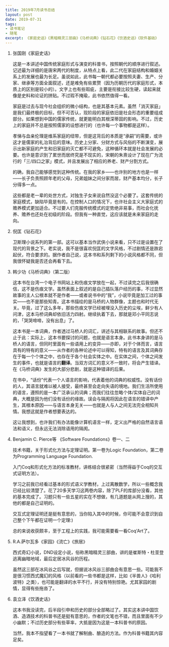 ```yaml
---
title: 2019年7月读书总结
layout: post
date: 2019-07-31
tags:
- 读书笔记
- 随笔
excerpt: 《家庭史话》《黑暗精灵三部曲》《马桥词典》《钻石花》《饮酒史话》《软件基础》
---
```


1. 张国刚《家庭史话》

    这是一本讲述中国传统家庭形式与演变的科普书，按照朝代的顺序进行叙述。记述最为详细的是唐宋两代的制度，从特点上看，此二代在家庭结构和婚姻关系上的发展也最为长足。虽说如此，此书每一朝代都必要按照夫妻、生产、分家、继承等方面全面叙述，还是难免有些累赘（因为历朝历代的家庭形式，本质上的区别是较小的）。文字上也有些瑕疵，主要是衔接比较生硬，读起来就像是史料和论证的拼贴。不过瑕不掩瑜，此书依然值得一看。

    家庭是过去与现今社会组织的微小结构，也是其基本元素。虽然「消灭家庭」是我们最终极的目标，但不可否认，现阶段的家庭依旧是社会形态的重要组成部分。如果想到中国的儒家传统，就更能明白其根深蒂固的影响。不过，历史上的家庭并不总是按照儒家的设想进行的（也许每一个事物都是这样）。

    孝悌与血亲伦理是维系家庭的纽带，但是这背后的本质是“承嗣”的需要，或许这才是儒家的礼治背后的意味。历史上分家、分财方式与风俗的不断演变，展示出新家庭的产生和旧家庭的灭亡都不可避免，这种循环本就是社会发展的必要。也许是意识到了累世而居终究是不现实的，宋朝的朱熹设计了现在广为流行的「三/四口之家」模式，并且发展出了相应的养老、财产分割方式。

    的确，我自己能够感觉到这种传统。在我的家乡——也许别的地方也是一样——长子负责照顾年老的父母，兄弟姐妹之间分家而居，财产基本均分，长子分得多一点。

    这些都是老一辈的处世方式，对独生子女来说自然没这个必要了。这套传统的家庭模式，缺陷毕竟是有的。在控制人口的情况下，也许社会主义大家庭式的赡养模式更加适合。不过要人们克服传统模式的定势绝非易事，而社会化抚养、赡养也还处在初级的阶段。但我有一种直觉，这应该就是未来家庭的走向。

2. 倪匡《钻石花》

    卫斯理小说系列的第一部。这可以基本当作武侠小说来看，只不过是设置在了现代的背景之下。老实说，我不是很喜欢倪匡的文字风格，不过剧情还是跌宕起伏，符合要求的。据作者自己说，这本书和系列剩下的小说风格都不同，但我很怀疑我是否还会再看下去。

3. 韩少功《马桥词典》（第二版）

    这本书在台湾一个电子书网站上和伤痕文学放在一起，不过读完之后我很确信，这不是伤痕文学。虽然表面上叙述的是自己插队落户经历的事，不过显然故事的主人公根本就不是作者——或者说书中的“我”，小说毕竟是加工过的事实——也不是那些知青。这本书描绘的是马桥的人物群像，主题也和时代无关。毕竟，过了这么多年，那些伤痕文学已经被埋没入历史的尘埃，鲜少有人问津，这本马桥词典却依旧活力四射。继续执着下去，那就是邓小平同志说的，「哭哭啼啼，没有出息」了。

    这本书是一本词典，作者透过马桥人的词汇，讲述与其相联系的故事。但还不止于此：实际上，这本书要探讨的问题，也就是语言本身。此书本身讲的是马桥人的语言，但同时里面有一些语用上的变异——亦即，对于个体而言，语言具有的特有的意义——从作者的各种论述中可以得知，特有的语言及其词典存在于每一个个体之中，也存在于各个社会实体之中。在实体之间，个体之间发生的事件，也就是语言的**翻译**。当双方词汇的意义不一致时，将会产生错译。在《马桥词典》发生的大部分悲剧，就是这种错译的后果。

    在书中，“话份”代表一个人语言的影响，代表着他的词典的权威性。没有话份的人，其语言就难以被人接受，最终甚至会走向失语的境地。我们生活所使用的语言，遵照的是一本广泛承认的词典；而我们往往忽略个体/实体自己的词典，大概是因为他们没有话份的缘故。误会与隔阂将因此在语言的错译中产生，其根本原因——与语言本身无关——也就是人与人之间无法完全相知共情。我想这就是作者想要表达的。

    这让我想到，也许我们有办法能像计算机语言一样，定义出严格的自然语言语法和语义，但永远无法消除语用的隔阂。

4.  Benjamin C. Pierce等 《Software Foundations》卷一、二

    技术书籍，关于形式化方法与定理证明。第一卷为Logic Foundation，第二卷为Programming Language Foundation.

    入门Coq和形式化方法的标准教材，讲练结合很紧密（当然得益于Coq的交互式证明方法）。

    学习之前我已经看过基本的形式语义学教材，上过离散数学，所以一些概念我已经比较清楚了。花了20多天学习这两卷内容，除了PLF的库部分没看，其他的基本完成了。习题只有一些五星的实在不想做，有几道题是从网上搜的，其他的都是自己证明的。

    交互式定理证明还是挺有意思的，当你陷入其中的时候，你可能不会意识到自己整个下午都在证明一个定理:)

    总的来说收获颇丰，至于工程上的实践，我可能需要看一看Coq'Art了。

5. R.A.萨尔瓦多《家园》《流亡》《旅居》

    西式奇幻小说，DND设定小说，俗称黑暗精灵三部曲，讲的是崔斯特・杜垩登逃离幽暗地域，最后定居冰风谷的历程。

    虽然这三部在冰风谷之后写就，但据说冰风谷三部曲会有意思一些。可能我不是很习惯西式魔幻的风格（以前看的一些书都是这样，比如《半兽人》《哈利波特》之类），也可能是翻译的水平不行，并没有特别惊艳。尤其家园的剧情，显得有些拖沓了。

6. 袁立泽《饮酒史话》

    这本书我没读完，后半段引申和历史的部分全部略过了。其实这本讲中国饮酒、造酒技术的科普书还是挺有意思的，作者的文笔也不错，而且里面有不少小幽默；不过历史部分有些草率，大抵是因为这是一本科普书的原因。

    当然，我本不指望看了一本书就了解制曲、酿造的方法。作为科普书籍其内容足矣。
